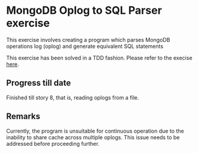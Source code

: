 # MongoDB Oplog to SQL Parser exercise

This exercise involves creating a program which parses MongoDB operations log (oplog) and generate equivalent SQL statements

This exercise has been solved in a TDD fashion. Please refer to the execise [here](https://one2n.io/go-bootcamp/go-projects/mongodb-oplog-to-sql-parser/mongodb-oplog-to-sql-parser-exercise).


## Progress till date
Finished till story 8, that is, reading oplogs from a file.

## Remarks
Currently, the program is unsuitable for continuous operation due to the inability to share cache across multiple oplogs. This issue needs to be addressed before proceeding further.

